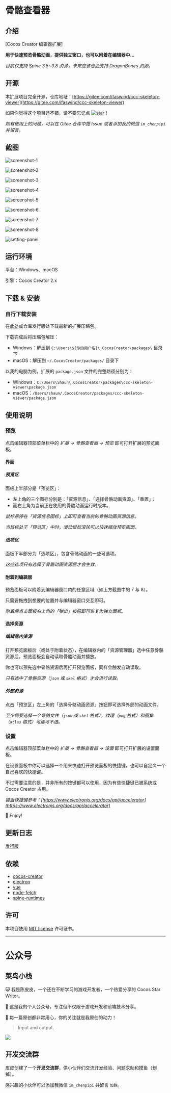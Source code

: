 # 骨骼查看器

## 介绍

[Cocos Creator 编辑器扩展]

**用于快速预览骨骼动画，提供独立窗口，也可以附着在编辑器中...**

*目前仅支持 Spine 3.5~3.8 资源，未来应该也会支持 DragonBones 资源。*



## 开源

本扩展项目完全开源，仓库地址：[https://gitee.com/ifaswind/ccc-skeleton-viewer](https://gitee.com/ifaswind/ccc-skeleton-viewer)

如果你觉得这个项目还不错，请不要忘记点 [![star](https://gitee.com/ifaswind/ccc-skeleton-viewer/badge/star.svg?theme=dark)](https://gitee.com/ifaswind/ccc-skeleton-viewer/stargazers)！

*如有使用上的问题，可以在 Gitee 仓库中提 Issue 或者添加我的微信 `im_chenpipi` 并留言。*



## 截图

![screenshot-1](https://gitee.com/ifaswind/image-storage/raw/master/repositories/ccc-skeleton-viewer/screenshot-1.png)

![screenshot-2](https://gitee.com/ifaswind/image-storage/raw/master/repositories/ccc-skeleton-viewer/screenshot-2.png)

![screenshot-3](https://gitee.com/ifaswind/image-storage/raw/master/repositories/ccc-skeleton-viewer/screenshot-3.png)

![screenshot-4](https://gitee.com/ifaswind/image-storage/raw/master/repositories/ccc-skeleton-viewer/screenshot-4.png)

![screenshot-5](https://gitee.com/ifaswind/image-storage/raw/master/repositories/ccc-skeleton-viewer/screenshot-5.png)

![screenshot-6](https://gitee.com/ifaswind/image-storage/raw/master/repositories/ccc-skeleton-viewer/screenshot-6.png)

![screenshot-7](https://gitee.com/ifaswind/image-storage/raw/master/repositories/ccc-skeleton-viewer/screenshot-7.png)

![screenshot-8](https://gitee.com/ifaswind/image-storage/raw/master/repositories/ccc-skeleton-viewer/screenshot-8.png)

![setting-panel](https://gitee.com/ifaswind/image-storage/raw/master/repositories/ccc-skeleton-viewer/setting-panel.png)



## 运行环境

平台：Windows、macOS

引擎：Cocos Creator 2.x



## 下载 & 安装

### 自行下载安装

在[此处](https://gitee.com/ifaswind/ccc-skeleton-viewer/releases)或仓库发行版处下载最新的扩展压缩包。

下载完成后将压缩包解压：

- Windows：解压到 `C:\Users\${你的用户名}\.CocosCreator\packages\` 目录下
- macOS：解压到 `~/.CocosCreator/packages/` 目录下

以我的电脑为例，扩展的 `package.json` 文件的完整路径分别为：

- Windows：`C:\Users\Shaun\.CocosCreator\packages\ccc-skeleton-viewer\package.json`
- macOS：`/Users/shaun/.CocosCreator/packages/ccc-skeleton-viewer/package.json`



## 使用说明

### 预览

点击编辑器顶部菜单栏中的 *扩展 -> 骨骼查看器 -> 预览* 即可打开扩展的预览面板。



#### 界面

##### 预览区

面板上半部分是「预览区」：

- 左上角的三个图标分别是：「资源信息」、「选择骨骼动画资源」、「重置」；
- 而右上角为当前正在使用的骨骼动画运行时版本。

*鼠标悬停在「资源信息图标」上即可查看当前的骨骼动画资源信息。*

*当鼠标处于「预览区」中时，滑动鼠标滚轮可以快速缩放预览画面。*



##### 选项区

面板下半部分为「选项区」，包含骨骼动画的一些可选项。

*这些选项只有选择了骨骼动画资源后才会生效。*



#### 附着到编辑器

预览面板可以附着到编辑器窗口内的任意区域（如上方截图中的 7 与 8）。

只需要拖拽到想要的位置并与编辑器窗口交互即可。

*附着后点击面板右上角的「弹出」按钮即可恢复为独立面板。*



#### 选择资源

##### 编辑器内资源

打开预览面板后（或处于附着状态），在编辑器内的「资源管理器」选中任意骨骼资源后，预览面板会自动读取骨骼动画并播放。

你也可以预先选中骨骼资源后再打开预览面板，同样会触发自动读取。

*只有选中了骨骼资源（`json` 或 `skel` 格式）才会进行读取。*



##### 外部资源

点击「预览区」左上角的「选择骨骼动画资源」按钮即可选择外部的动画文件。

*至少需要选择一个骨骼文件（`json` 或 `skel` 格式），纹理（`png` 格式）和图集（`atlas` 格式）可选可不选。*



### 设置

点击编辑器顶部菜单栏中的 *扩展 -> 骨骼查看器 -> 设置* 即可打开扩展的设置面板。

在设置面板中你可以选择一个用来快速打开预览面板的快捷键，也可以自定义一个自己喜欢的快捷键。

不过需要注意的是，并非所有的按键都可以使用，因为有些快捷键已被系统或 Cocos Creator 占用。

*键盘快捷键参考：[https://www.electronjs.org/docs/api/accelerator](https://www.electronjs.org/docs/api/accelerator)*

🥳 Enjoy!



## 更新日志

[发行版](https://gitee.com/ifaswind/ccc-skeleton-viewer/releases)



## 依赖

- [cocos-creator](https://github.com/cocos-creator)
- [electron](https://github.com/electron/electron)
- [vue](https://github.com/vuejs/vue)
- [node-fetch](https://github.com/node-fetch/node-fetch)
- [spine-runtimes](https://github.com/EsotericSoftware/spine-runtimes)



## 许可

本项目使用 [MIT license](https://opensource.org/licenses/MIT) 许可证书。



---



# 公众号

## 菜鸟小栈

😺 我是陈皮皮，一个还在不断学习的游戏开发者，一个热爱分享的 Cocos Star Writer。

🎨 这是我的个人公众号，专注但不仅限于游戏开发和前端技术分享。

💖 每一篇原创都非常用心，你的关注就是我原创的动力！

> Input and output.

![](https://gitee.com/ifaswind/image-storage/raw/master/weixin/official-account.png)



## 开发交流群

皮皮创建了一个**开发交流群**，供小伙伴们交流开发经验、问题求助和摸鱼（划掉）。

感兴趣的小伙伴可以添加我微信 `im_chenpipi` 并留言 `加群`。
